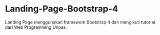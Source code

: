 # Landing-Page-Bootstrap-4
Landing Page menggunakan framework Bootstrap 4 dan mengikuti tutorial dari Web Programming Unpas.
